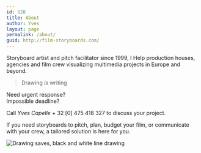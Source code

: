 ```yaml
---
id: 528
title: About
author: Yves
layout: page
permalink: /about/
guid: http://film-storyboards.com/
---
```

Storyboard artist and pitch facilitator since 1999, I Help production houses, agencies and film crew visualizing multimedia projects in Europe and beyond.

> Drawing _is_ writing

Need urgent response?  
Impossible deadline?

Call _Yves Capelle_ + 32 [0] 475 418 327 to discuss your project.

If you need storyboards to pitch, plan, budget your film, or communicate with your crew, a tailored solution is here for you.

<img class="firstChild lastChild" title="Black and white storyboard line sample" src="/wp-content/uploads/2010/09/drawing-storyboard.png" alt="Drawing saves, black and white line drawing" />
